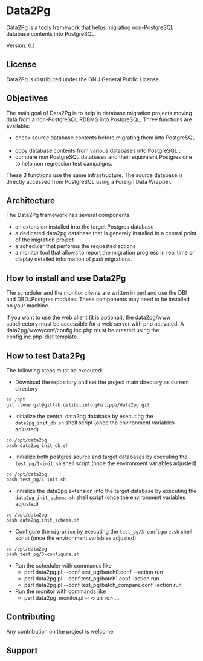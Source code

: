 Data2Pg
=======

Data2Pg is a tools framework that helps migrating non-PostgreSQL database contents into PostgreSQL.

Version: 0.1

License
-------

Data2Pg is distributed under the GNU General Public License.

Objectives
----------

The main goal of Data2Pg is to help in database migration projects moving data from a non-PostgreSQL RDBMS into PostgreSQL. Three functions are available:

 * check source database contents before migrating them into PostgreSQL ;
 * copy database contents from various databases into PostgreSQL ;
 * compare non PostgreSQL databases and their equivalent Postgres one to help non regression test campaigns.

These 3 functions use the same infrastructure. The source database is directly accessed from PostgreSQL using a Foreign Data Wrapper.

Architecture
------------

The Data2Pg framework has several components:

  * an extension installed into the target Postgres database
  * a dedicated data2pg database that is generaly installed in a central point of the migration project
  * a scheduler that performs the requested actions
  * a monitor tool that allows to report the migration progress in real time or display detailed information of past migrations.

How to install and use Data2Pg
------------------------------

The scheduler and the monitor clients are written in perl and use the DBI and DBD::Postgres modules. These components may need to be installed on your machine.

If you want to use the web client (it is optional), the data2pg/www subdirectory must be accessible for a web server with php activated. A data2pg/www/conf/config.inc.php must be created using the config.inc.php-dist template.

How to test Data2Pg
-------------------

The following steps must be executed:

  * Download the repository and set the project main directory as current directory
  ```
  cd /opt
  git clone git@gitlab.dalibo.info:philippe/data2pg.git
  ```
  * Initialize the central data2pg database by executing the `data2pg_init_db.sh` shell script (once the environment variables adjusted)
  ```
  cd /opt/data2pg
  bash data2pg_init_db.sh
  ```
  * Initialize both postgres source and target databases by executing the `test_pg/1-init.sh` shell script (once the environment variables adjusted)
  ```
  cd /opt/data2pg
  bash test_pg/1-init.sh
  ```
  * Initialize the data2pg extension into the target database by executing the `data2pg_init_schema.sh` shell script (once the environment variables adjusted)
  ```
  cd /opt/data2pg
  bash data2pg_init_schema.sh
  ```
  * Configure the `migration` by executing the `test_pg/3-configure.sh` shell script (once the environment variables adjusted)
  ```
  cd /opt/data2pg
  bash test_pg/3-configure.sh
  ```
  * Run the scheduler with commands like
    * perl data2pg.pl --conf test_pg/batch0.conf <parameters for the connection to the data2pg database> --action run
    * perl data2pg.pl --conf test_pg/batch1.conf <parameters for the connection to the data2pg database> -action run
    * perl data2pg.pl --conf test_pg/batch_compare.conf <parameters for the connection to the data2pg database> -action run
  * Run the monitor with commands like
    * perl data2pg_monitor.pl <parameters for the connection to the data2pg database> -r <run_id> ...

Contributing
------------

Any contribution on the project is welcome.

Support
-------

<TO BE DEFINED>
